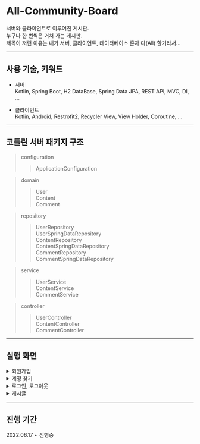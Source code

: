 # All-Community-Board
서버와 클라이언트로 이루어진 게시판.  
누구나 한 번씩은 거쳐 가는 게시판.  
제목이 저런 이유는 내가 서버, 클라이언트, 데이터베이스 혼자 다(All) 할거라서...

---

## 사용 기술, 키워드
+ 서버  
Kotlin, Spring Boot, H2 DataBase, Spring Data JPA, REST API, MVC, DI, ...

+ 클라이언트  
Kotlin, Android, Restrofit2, Recycler View, View Holder, Coroutine, ...

---

## 코틀린 서버 패키지 구조
> configuration
>> ApplicationConfiguration

> domain
>> User  
>> Content  
>> Comment  

> repository
>> UserRepository  
>> UserSpringDataRepository  
>> ContentRepository  
>> ContentSpringDataRepository  
>> CommentRepository  
>> CommentSpringDataRepository  

> service
>> UserService  
>> ContentService  
>> CommentService  

> controller
>> UserController  
>> ContentController  
>> CommentController  

---

## 실행 화면  
<details>
<summary>회원가입</summary>

- 회원가입 화면으로 이동  
![회원가입 1이동](https://user-images.githubusercontent.com/44915367/176997395-9e1a5c36-ee24-426d-a8c1-b41b0dfbdce1.gif)
    
회원 가입 TextView를 누르면 회원가입 화면으로 이동한다.  

- 사용자 정보 입력 양식을 잘못 지킨 경우  
 ![회원가입 2잘못된 입력](https://user-images.githubusercontent.com/44915367/176997133-e9666bb9-c5f7-43a2-8504-3fee0bb64c6f.gif)  
 ```kotlin
    private val nameRegex = "^[가-힣]*$".toRegex()  // 한글만
    private val usernameRegex = "^[a-z0-9]{2,8}$".toRegex()  // 소문자 + 숫자 2~8자리
    private val passwordRegex = "^[a-z0-9]{4,20}$".toRegex()  // 소문자 + 숫자 4~20자리
    private val emailRegex = "^[a-z0-9\\.\\-_]+@([a-z0-9\\-]+\\.)+[a-z]{2,6}$".toRegex()  // 이메일 형식
 ```
 지정해 둔 정규식에 맞지 않는 입력이 들어오면, Snackbar를 통해 뭐가 잘못됐는지 알려준다.  

- 이미 있는 계정인 경우  
![회원가입 3이미 있는 계정](https://user-images.githubusercontent.com/44915367/176997309-669dfd79-ef50-43a1-95c9-4d458023fd32.gif)  
    
아이디와 이메일은 중복될 수 없다.  
둘 중 하나라도 DB에 겹치는게 있다면 Snackbar를 통해 가입이 안됐음을 알려준다.  
    
- 회원가입 성공  
![회원가입 4 회원가입 성공](https://user-images.githubusercontent.com/44915367/176997449-ff1b5634-72a4-4328-872b-90ca81d41432.gif)  
    
회원가입에 성공하면 로그인 화면으로 돌아가고 Snackbar를 통해 가입이 성공했음을 알려준다.  
    
</details>  

<details>
<summary>계정 찾기</summary>

- 계정 찾기 화면으로 이동  
![계정 찾기 1이동](https://user-images.githubusercontent.com/44915367/176997569-0b6ab49d-37ef-4e5a-b6e9-b3429a99f83a.gif)  

아이디 / 비밀번호 찾기 TextView를 누르면 계정을 찾는 화면으로 이동한다.  
TabLayout으로 구성되어 있고, 하위에는 아이디를 찾는 Fragment와 비밀번호를 찾는 Fragment로 구성되어 있다.  
    
- 아이디 찾기 실패  
![계정 찾기 2아이디 찾기 실패](https://user-images.githubusercontent.com/44915367/176997652-e80c6eb9-2ea9-41b1-861d-ad9f8485995c.gif)  

가입한 계정의 이름과, 이메일을 입력받아 동시에 일치하는 계정이 있는지 검사한다.  
없으면 Snackbar를 통해 찾을 수 없다고 알려준다.  
    
- 아이디 찾기 성공  
![계정 찾기 3아이디 찾기 성공](https://user-images.githubusercontent.com/44915367/176997702-8a0f7597-d556-427b-ae0d-ce311b38476f.gif)  
    
성공하면 Snackbar를 통해 알려준다.  
    
- 비밀번호 찾기 실패  
![계정 찾기 4비밀번호 찾기 실패](https://user-images.githubusercontent.com/44915367/176997730-d623189a-a629-41bb-9408-40f067a429f8.gif)  
    
이름과 아이디를 받는다.  
나머진 아이디와 동일하다.  
    
- 비밀번호 찾기 성공  
![계정 찾기 5비밀번호 찾기 성공](https://user-images.githubusercontent.com/44915367/176997771-e0a18c54-1ac9-4cc9-9637-bc7f7df61a61.gif)  
    
성공도 아이디와 동일하다.  
보통 이렇게는 안하고 비밀번호를 변경하라고 하지만, 나는 이렇게 했다.  
    
</details>

<details>
<summary>로그인, 로그아웃</summary>
    
- 로그인 실패  
![로그인 1로그인 실패](https://user-images.githubusercontent.com/44915367/176997855-4db6398c-24b4-44e1-b119-ded68dc90aed.gif)  
    
아이디와 비밀번호가 동시에 일치하는 계정이 있는지 검사한다.  
없으면 없다고 Snackbar를 통해 알려준다.  
    
- 로그인 성공  
![로그인 2로그인 성공](https://user-images.githubusercontent.com/44915367/176997984-276b6b65-f7f7-4af1-92c2-70ecb7267788.gif)  
    
성공하면 게시글 목록이 보이는 화면으로 이동한다.  
    
- 로그 아웃  
![로그아웃 1로그아웃 성공](https://user-images.githubusercontent.com/44915367/176998139-f599226d-0586-40a5-8f5d-3908d1b8f679.gif)  
    
툴바 메뉴를 누르면 로그아웃을 할 수 있다.  
AlertDialog를 통해 정말 로그아웃을 할건지 물어보고, 확인을 누르면 로그인 화면으로 이동한다. 
    
</details>

<details>
<summary>게시글</summary>

 - 전체 게시글 목록  
![게시글 목록](https://user-images.githubusercontent.com/44915367/176998183-0d7b50d0-558a-476f-bde7-f7c1aac0f283.gif)  

전체 게시글 목록을 표시한다.  
RecyclerView를 SwipeRefreshLayout으로 감싸고있는 형태이기 때문에, 맨 위로 스크롤하면 새로고침을 해 목록을 다시 불러온다.  
게시글 로딩도 DB에 있는 모든 게시글을 다가져오지는 않고, 마치 페이징 처리를 한 것처럼 15개씩 끊어서 가져온다.  
Adapter에 Item이 Bind될 때 position값을 이용해서 끝인지 아닌지 판단하고 LivaData를 변화시켜서 가져오고 있는데, 솔직히 이게 맞는 방법인지는 모르겠다.  
    
- 게시글 등록  
![게시글 등록](https://user-images.githubusercontent.com/44915367/176998513-fb15e1b9-09e0-4f40-822c-9cf20ce3747d.gif)  
    
오른쪽 아래 FloatingActionButton을 누르면 게시글 등록 화면으로 이동한다.  
등록을 하면 게시글 목록 화면으로 이동하고, 게시글을 즉시 새로고침한다.  

- 게시글 상세  
![게시글 상세](https://user-images.githubusercontent.com/44915367/176998692-5e9a8a1d-b5e9-4107-898b-50542d1b0ee7.gif)    
![게시글 상세2 스크롤 뷰](https://user-images.githubusercontent.com/44915367/176998626-5ce72282-73bf-4fb9-a964-66d9d97d3e28.gif)  
    
게시글 항목을 누르면 게시글 상세 페이지로 이동한다.  
게시글이 본인이 작성한거면 수정과 삭제 버튼이 표시된다.  
또한 TextView를 ScrollView로 감싸서 긴 글을 커버할 수 있게 했다.  
아랫쪽에는 댓글을 표시하는 Fragment가 위치해 있다.  
    
- 게시글 수정  
![게시글 수정](https://user-images.githubusercontent.com/44915367/176998767-eafbb470-090e-4272-8e7d-27a4dac30c46.gif)  
    
게시글은 본인만 수정할 수 있다.  
    
- 게시글 삭제  
    
![게시글 삭제](https://user-images.githubusercontent.com/44915367/176998818-cd09a73a-b2d5-4924-90d6-357b2bebe73b.gif)  
    
게시글은 본인만 삭제할 수 있다.  
AlertDialog를 통해 한번 물어보고 삭제한다.  
    
</details>










---

## 진행 기간
2022.06.17 ~ 진행중
